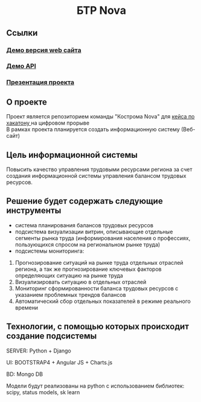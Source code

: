 <h1 align="center">БТР Nova</h1>


## Ссылки
<h3><a href="http://13.79.21.196/#/main">Демо версия web сайта</a></h2>
<h3><a href="http://13.79.21.196:8080/api">Демо API</a></h2>
<h3><a href="https://www.canva.com/design/DAENbcz9wtg/L5HMZ6JowNa1aPIEelSkXw/view?utm_content=DAENbcz9wtg&utm_campaign=designshare&utm_medium=link&utm_source=publishpresent">Презентация проекта </a> </h3>

## О проекте
Проект является репозиторием команды "Кострома Nova" для <a href="https://leadersofdigital.ru/cabinet/63011">кейса по хакатону </a>  на цифровом прорыве 
<br>В рамках проекта планируется создать информационную систему (Веб-сайт) 

## Цель информационной системы
Повысить качество управления трудовыми ресурсами региона за счет создания информационной системы управления балансом трудовых ресурсов.

## Решение будет содержать следующие инструменты
 * система планирования балансов трудовых ресурсов
 * подсистема визуализации витрин, описывающие отдельные сегменты рынка труда (информирования населения о профессиях, пользующихся спросом на региональном рынке труда)
 * подсистемы мониторинга:
  1. Прогнозирование ситуаций на рынке труда отдельных отраслей региона, а так же прогнозирование ключевых факторов определяющих ситуацию на рынке труда
  2. Визуализировать ситуацию в отдельных отраслей
  3. Мониторинг сформированности баланса трудовых ресурсов с указанием проблемных трендов балансов 
  4. Автоматический сбор отдельных показателей в режиме реального времени 

## Технологии, с помощью которых происходит создание подсистемы

SERVER: Python + Django 

UI: BOOTSTRAP4 + Angular JS + Charts.js

BD: Mongo DB

Модели будут реализованы на python с использованием библиотек: scipy, status models, sk learn
